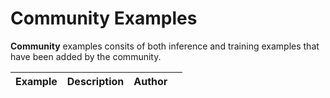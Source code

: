 # Community Examples

**Community** examples consits of both inference and training examples that have been added by the community.

| Example |      Description      |      Author      |      |
|:----------|:-------------|:-------------|------:|
